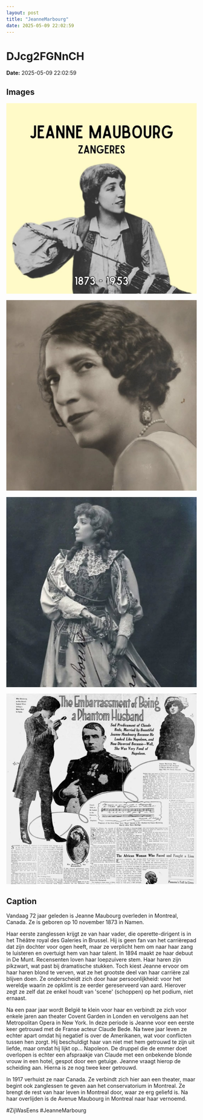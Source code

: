```yaml
---
layout: post
title: "JeanneMarbourg"
date: 2025-05-09 22:02:59
---
```


# DJcg2FGNnCH

**Date:** 2025-05-09 22:02:59

## Images

![Image](../images/DJcg2FGNnCH_0.webp)

![Image](../images/DJcg2FGNnCH_1.webp)

![Image](../images/DJcg2FGNnCH_2.webp)

![Image](../images/DJcg2FGNnCH_3.webp)

## Caption

Vandaag 72 jaar geleden is Jeanne Maubourg overleden in Montreal, Canada. Ze is geboren op 10 november 1873 in Namen. 

Haar eerste zanglessen krijgt ze van haar vader, die operette-dirigent is in het Théâtre royal des Galeries in Brussel. Hij is geen fan van het carrièrepad dat zijn dochter voor ogen heeft, maar ze verplicht hem om naar haar zang te luisteren en overtuigt hem van haar talent. In 1894 maakt ze haar debuut in De Munt. Recensenten loven haar loepzuivere stem. Haar haren zijn pikzwart, wat past bij dramatische stukken. Toch kiest Jeanne ervoor om haar haren blond te verven, wat ze het grootste deel van haar carrière zal blijven doen. Ze onderscheidt zich door haar persoonlijkheid: voor het wereldje waarin ze opklimt is ze eerder gereserveerd van aard. Hierover zegt ze zelf dat ze enkel houdt van 'scene' (schoppen) op het podium, niet ernaast. 

Na een paar jaar wordt België te klein voor haar en verbindt ze zich voor enkele jaren aan theater Covent Garden in Londen en vervolgens aan het Metropolitan Opera in New York. In deze periode is Jeanne voor een eerste keer getrouwd met de Franse acteur Claude Bede. Na twee jaar leven ze echter apart omdat hij negatief is over de Amerikanen, wat voor conflicten tussen hen zorgt. Hij beschuldigt haar van niet met hem getrouwd te zijn uit liefde, maar omdat hij lijkt op... Napoleon. De druppel die de emmer doet overlopen is echter een afspraakje van Claude met een onbekende blonde vrouw in een hotel, gespot door een getuige. Jeanne vraagt hierop de scheiding aan. Hierna is ze nog twee keer getrouwd.

In 1917 verhuist ze naar Canada. Ze verbindt zich hier aan een theater, maar begint ook zanglessen te geven aan het conservatorium in Montreal. Ze brengt de rest van haar leven in Montreal door, waar ze erg geliefd is. Na haar overlijden is de Avenue Maubourg in Montreal naar haar vernoemd. 

#ZijWasEens #JeanneMarbourg


